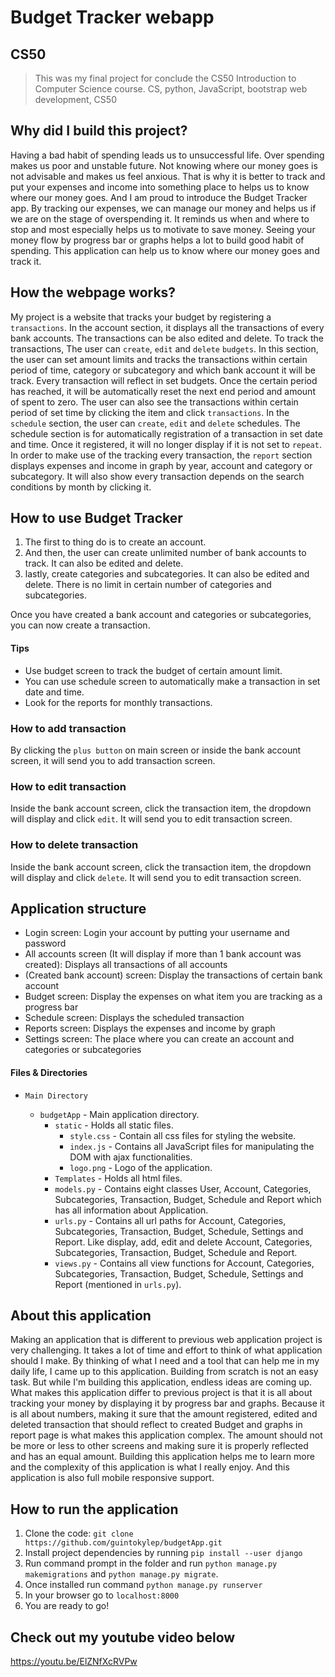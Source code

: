 # Budget Tracker webapp

## CS50
>This was my final project for conclude the CS50 Introduction to Computer Science course.
>CS, python, JavaScript, bootstrap web development, CS50

## Why did I build this project?
Having a bad habit of spending leads us to unsuccessful life. Over spending makes us poor and unstable future. Not knowing where our money goes is not advisable and makes us feel anxious. That is why it is better to track and put your expenses and income into something place to helps us to know where our money goes. And I am proud to introduce the Budget Tracker app. By tracking our expenses, we can manage our money and helps us if we are on the stage of overspending it. It reminds us when and where to stop and most especially helps us to motivate to save money. Seeing your money flow by progress bar or graphs helps a lot to build good habit of spending. This application can help us to know where our money goes and track it. 

## How the webpage works?
My project is a website that tracks your budget by registering a `transactions`. In the account section, it displays all the transactions of every bank accounts. The transactions can be also edited and delete. To track the transactions, The user can `create`, `edit` and `delete` `budgets`. In this section, the user can set amount limits and tracks the transactions within certain period of time, category or subcategory and which bank account it will be track. Every transaction will reflect in set budgets. Once the certain period has reached, it will be automatically reset the next end period and amount of spent to zero. The user can also see the transactions within certain period of set time by clicking the item and click `transactions`. In the `schedule` section, the user can `create`, `edit` and `delete` schedules. The schedule section is for automatically registration of a transaction in set date and time. Once it registered, it will no longer display if it is not set to `repeat`. In order to make use of the tracking every transaction, the `report` section displays expenses and income in graph by year, account and category or subcategory. It will also show every transaction depends on the search conditions by month by clicking it. 

## How to use Budget Tracker 
1. The first to thing do is to create an account. 
2. And then, the user can create unlimited number of bank accounts to track. It can also be edited and delete.
3. lastly, create categories and subcategories. It can also be edited and delete. There is no limit in certain number of categories and subcategories.

Once you have created a bank account and categories or subcategories, you can now create a transaction.

#### Tips
* Use budget screen to track the budget of certain amount limit.
* You can use schedule screen to automatically make a transaction in set date and time.
* Look for the reports for monthly transactions. 

### How to add transaction
By clicking the `plus button` on main screen or inside the bank account screen, it will send you to add transaction screen.

### How to edit transaction
Inside the bank account screen, click the transaction item, the dropdown will display and click `edit`. It will send you to edit transaction screen.

### How to delete transaction
Inside the bank account screen, click the transaction item, the dropdown will display and click `delete`. It will send you to edit transaction screen.

## Application structure

- Login screen: Login your account by putting your username and password
- All accounts screen (It will display if more than 1 bank account was created): Displays all transactions of all accounts
- (Created bank account) screen: Display the transactions of certain bank account
- Budget screen: Display the expenses on what item you are tracking as a progress bar
- Schedule screen: Displays the scheduled transaction
- Reports screen: Displays the expenses and income by graph
- Settings screen: The place where you can create an account and categories or subcategories

#### Files & Directories

- `Main Directory`

  - `budgetApp` - Main application directory.
    - `static` - Holds all static files.
      - `style.css` - Contain all css files for styling the website.
      - `index.js` - Contains all JavaScript files for manipulating the DOM with ajax functionalities.
      - `logo.png` - Logo of the application.
    - `Templates` - Holds all html files.
    - `models.py` - Contains eight classes User, Account, Categories, Subcategories, Transaction, Budget, Schedule and Report which has all information about Application.
    - `urls.py` - Contains all url paths for Account, Categories, Subcategories, Transaction, Budget, Schedule, Settings and Report. Like display, add, edit and delete Account, Categories, Subcategories, Transaction, Budget, Schedule and Report.
    - `views.py` - Contains all view functions for Account, Categories, Subcategories, Transaction, Budget, Schedule, Settings and Report (mentioned in `urls.py`).

## About this application
Making an application that is different to previous web application project is very challenging. It takes a lot of time and effort to think of what application should I make. By thinking of what I need and a tool that can help me in my daily life, I came up to this application. Building from scratch is not an easy task. But while I'm building this application, endless ideas are coming up. What makes this application differ to previous project is that it is all about tracking your money by displaying it by progress bar and graphs. Because it is all about numbers, making it sure that the amount registered, edited and deleted transaction that should reflect to created Budget and graphs in report page is what makes this application complex. The amount should not be more or less to other screens and making sure it is properly reflected and has an equal amount. Building this application helps me to learn more and the complexity of this application is what I really enjoy. And this application is also full mobile responsive support.

## How to run the application
1. Clone the code: `git clone https://github.com/guintokylep/budgetApp.git`
2. Install project dependencies by running `pip install --user django`
3. Run command prompt in the folder and run `python manage.py makemigrations` and `python manage.py migrate`.
4. Once installed run command `python manage.py runserver`
5. In your browser go to `localhost:8000`
6. You are ready to go!

## Check out my youtube video below
https://youtu.be/ElZNfXcRVPw
